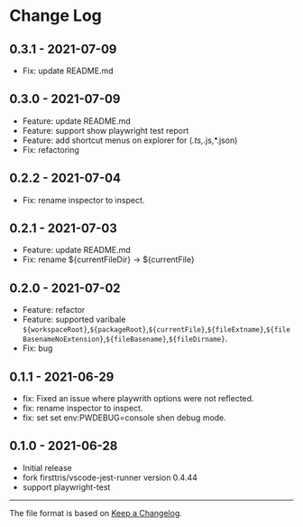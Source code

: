 # Change Log

## 0.3.1 - 2021-07-09

- Fix: update README.md

## 0.3.0 - 2021-07-09

- Feature: update README.md
- Feature: support show playwright test report
- Feature: add shortcut menus on explorer for (*.ts,*.js,*.json)
- Fix: refactoring

## 0.2.2 - 2021-07-04

- Fix: rename inspector to inspect.

## 0.2.1 - 2021-07-03

- Feature: update README.md
- Fix: rename ${currentFileDir} -> ${currentFile}

## 0.2.0 - 2021-07-02

- Feature: refactor
- Feature: supported varibale ``${workspaceRoot}``,``${packageRoot}``,``${currentFile}``,``${fileExtname}``,``${fileBasenameNoExtension}``,``${fileBasename}``,``${fileDirname}``.
- Fix: bug
  
## 0.1.1 - 2021-06-29

- fix: Fixed an issue where playwrith options were not reflected.
- fix: rename inspector to inspect.
- fix: set set env:PWDEBUG=console shen debug mode.

## 0.1.0 - 2021-06-28

- Initial release
- fork firsttris/vscode-jest-runner version 0.4.44
- support playwright-test

---

The file format is based on [Keep a Changelog](http://keepachangelog.com/).
